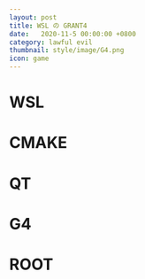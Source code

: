 ```yaml
---
layout: post
title: WSL の GRANT4
date:   2020-11-5 00:00:00 +0800
category: lawful evil
thumbnail: style/image/G4.png
icon: game
---
```


# WSL






# CMAKE






# QT








# G4



# ROOT






